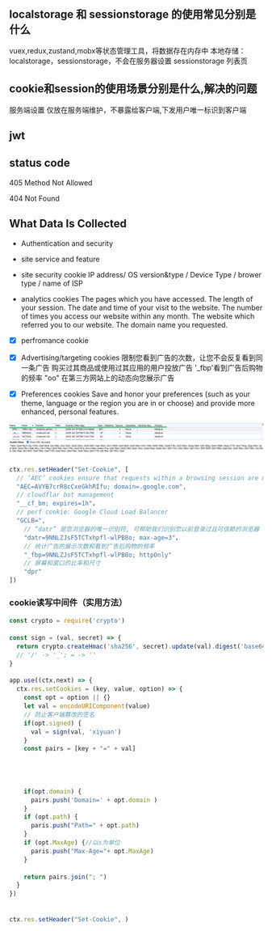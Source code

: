 
## localstorage 和 sessionstorage 的使用常见分别是什么
vuex,redux,zustand,mobx等状态管理工具，将数据存在内存中
本地存储：localstorage，sessionstorage，不会在服务器设置
sessionstorage 列表页

## cookie和session的使用场景分别是什么,解决的问题
服务端设置
仅放在服务端维护，不暴露给客户端,下发用户唯一标识到客户端

## jwt

## status code

405 Method Not Allowed

404 Not Found

## What Data Is Collected

- Authentication and security
- site service and feature

- site security cookie
IP address/ OS version&type / Device Type / brower type / name of ISP

- analytics cookies
The pages which you have accessed.
The length of your session.
The date and time of your visit to the website.
The number of times you access our website within any month.
The website which referred you to our website.
The domain name you requested.

- [x] perfromance cookie


- [x] Advertising/targeting cookies
  限制您看到广告的次数，让您不会反复看到同一条广告
  购买过其商品或使用过其应用的用户投放广告
  '_fbp'看到广告后购物的频率
  "oo" 在第三方网站上的动态向您展示广告

- [x] Preferences cookies
Save and honor your preferences (such as your theme, language or the region you are in or choose) and provide more enhanced, personal features.


![cookie field](assets/cookie.png)

```js
ctx.res.setHeader("Set-Cookie", [
  // ‘AEC’ cookies ensure that requests within a browsing session are made by the user, and not by other sites. These cookies prevent malicious sites from acting on behalf of a user without that user’s knowledge
  "AEC=AVYB7crR8cCxeGkhRIfu; domain=.google.com",
  // cloudflar bot management
  "__cf_bm; expires=1h"，
  // perf cookie: Google Cloud Load Balancer
  "GCLB=",
    // “datr” 是您浏览器的唯一识别符, 可帮助我们识别您以前登录过且可信赖的浏览器
    "datr=9NNLZJsF5TCTxhpfl-wlPB8o; max-age=3"，
    // 统计广告的展示次数和看到广告后购物的频率
    "_fbp=9NNLZJsF5TCTxhpfl-wlPB8o; httpOnly"
    // 屏幕和窗口的比率和尺寸
    "dpr"
])
```

### cookie读写中间件（实用方法）
```js
const crypto = require('crypto')

const sign = (val, secret) => {
  return crypto.createHmac('sha256', secret).update(val).digest('base64url')
  // '/' -> '_'; = -> ''
}

app.use((ctx,next) => {
  ctx.res.setCookies = (key, value, option) => {
    const opt = option || {}
    let val = encodeURIComponent(value)
    // 防止客户端篡改的签名
    if(opt.signed) {
      val = sign(val, 'xiyuan')
    }
    const pairs = [key + "=" + val]




    if(opt.domain) {
      pairs.push('Domain=' + opt.domain )
    }
    if (opt.path) {
      paris.push("Path=" + opt.path)
    }
    if (opt.MaxAge) {//以s为单位
      paris.push("Max-Age="+ opt.MaxAge)
    }

    return pairs.join("; ")
  }
})


ctx.res.setHeader("Set-Cookie", )
```
